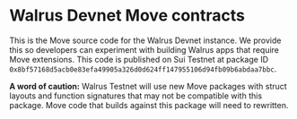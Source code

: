 # Walrus Devnet Move contracts

This is the Move source code for the Walrus Devnet instance. We provide this so developers can
experiment with building Walrus apps that require Move extensions. This code is published on Sui
Testnet at package ID `0x8bf57168d5acb0e83efa49905a326d0d624ff147955106d94fb09b6abdaa7bbc`.

**A word of caution:** Walrus Testnet will use new Move packages with struct layouts and function
signatures that may not be compatible with this package. Move code that builds against this package
will need to rewritten.
